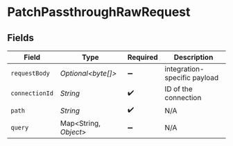 # PatchPassthroughRawRequest


## Fields

| Field                        | Type                         | Required                     | Description                  |
| ---------------------------- | ---------------------------- | ---------------------------- | ---------------------------- |
| `requestBody`                | *Optional\<byte[]>*          | :heavy_minus_sign:           | integration-specific payload |
| `connectionId`               | *String*                     | :heavy_check_mark:           | ID of the connection         |
| `path`                       | *String*                     | :heavy_check_mark:           | N/A                          |
| `query`                      | Map\<String, *Object*>       | :heavy_minus_sign:           | N/A                          |